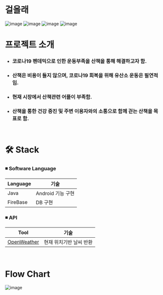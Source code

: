 # 걸을래
![image](https://user-images.githubusercontent.com/48356954/228579590-00c53c0d-44b5-4517-9be4-d38ed617af1d.png)
![image](https://user-images.githubusercontent.com/48356954/228579699-3304ddd8-2439-47c7-8f19-67625adce916.png)
![image](https://user-images.githubusercontent.com/48356954/228579847-1fa774dc-1c72-4222-91b9-29653d3db73a.png)
![image](https://user-images.githubusercontent.com/48356954/228580108-31091104-1671-4ff5-ae2e-c7784c4da97a.png)

# 프로젝트 소개   
- ### 코로나19 펜데믹으로 인한 **운동부족을 산책**을 통해 해결하고자 함.
- ### 산책은 **비용이 들지 않으며,** 코로나19 회복을 위해 **유산소 운동은 필연적**임.
- ### 현재 시장에서 **산책관련 어플이 부족함.**
- ### **산책을 통한 건강 증진 및 주변 이용자와의 소통으로 함께 걷는 산책을 목표로 함.**

<br>

# 🛠 Stack

### :black_medium_small_square: Software Language

| Language   | 기술                                     |
| ---------- | ---------------------------------------- |
| Java       | Android 기능 구현 |
| FireBase| DB 구현 |

### :black_medium_small_square: API

| Tool                              | 기술                                 |
| --------------------------------- | ------------------------------------ |
| [OpenWeather](https://openweathermap.org/api/)       | 현재 위치기반 날씨 반환    |

<br>

# Flow Chart
![image](https://user-images.githubusercontent.com/48356954/228585512-e014448f-f9cd-45ec-8298-58e1008f3114.png)

